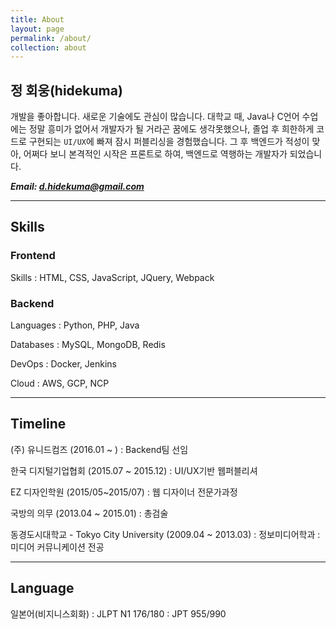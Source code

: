 ```yaml
---
title: About
layout: page
permalink: /about/
collection: about
---
```


## 정 회웅(hidekuma)
개발을 좋아합니다. 새로운 기술에도 관심이 많습니다. 
대학교 때, Java나 C언어 수업에는 정말 흥미가 없어서 개발자가 될 거라곤 꿈에도 생각못했으나, 졸업 후 희한하게  코드로 구현되는 `UI/UX`에 빠져 잠시 퍼블리싱을 경험했습니다.
그 후 백엔드가 적성이 맞아,  어쩌다 보니 본격적인 시작은 프론트로 하여, 백엔드로 역행하는 개발자가 되었습니다.

***Email: [d.hidekuma@gmail.com](mailto:d.hidekuma.gmail.com)***

---
## Skills
### Frontend
Skills
: HTML, CSS, JavaScript, JQuery, Webpack

### Backend 

Languages
: Python, PHP, Java

Databases
: MySQL, MongoDB, Redis

DevOps
: Docker, Jenkins

Cloud
: AWS, GCP, NCP

---
## Timeline
(주) 유니드컴즈 (2016.01 ~ )
: Backend팀 선임

한국 디지털기업협회 (2015.07 ~ 2015.12)
: UI/UX기반 웹퍼블리셔

EZ 디자인학원 (2015/05~2015/07)
: 웹 디자이너 전문가과정

국방의 의무 (2013.04 ~ 2015.01)
: 총검술 

동경도시대학교 - Tokyo City University (2009.04 ~ 2013.03)
: 정보미디어학과
: 미디어 커뮤니케이션 전공

---
## Language
일본어(비지니스회화)
: JLPT N1 176/180
: JPT 955/990
